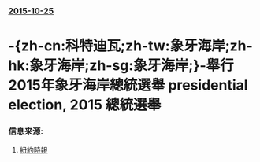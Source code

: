 ### [2015-10-25](/news/2015/10/25/index.md)

##### 
# -{zh-cn:科特迪瓦;zh-tw:象牙海岸;zh-hk:象牙海岸;zh-sg:象牙海岸;}-舉行2015年象牙海岸總統選舉 presidential election, 2015 總統選舉 




### 信息来源:

1. [紐約時報](http://www.nytimes.com/aponline/2015/10/25/world/africa/ap-af-ivory-coast-election.html?mtrref=undefined&_r=0)
